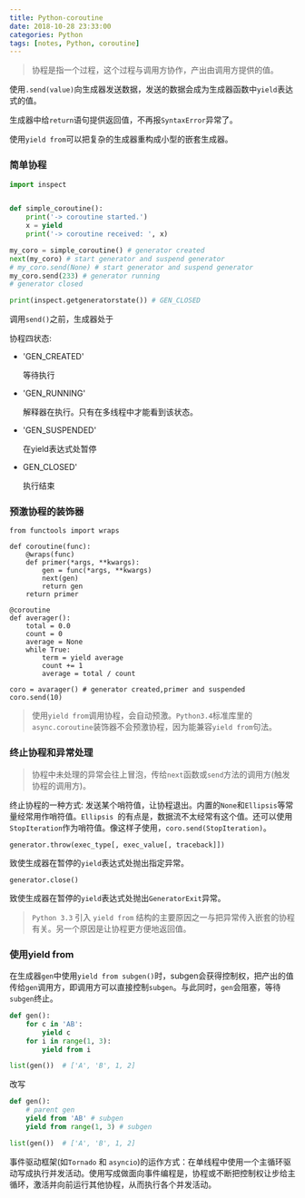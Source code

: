 ```yaml
---
title: Python-coroutine
date: 2018-10-28 23:33:00
categories: Python
tags: [notes, Python, coroutine]
---
```


> 协程是指一个过程，这个过程与调用方协作，产出由调用方提供的值。

使用`.send(value)`向生成器发送数据，发送的数据会成为生成器函数中`yield`表达式的值。

生成器中给`return`语句提供返回值，不再报`SyntaxError`异常了。

使用`yield from`可以把复杂的生成器重构成小型的嵌套生成器。


### 简单协程

```Python
import inspect


def simple_coroutine():
    print('-> coroutine started.')
    x = yield
    print('-> coroutine received: ', x)

my_coro = simple_coroutine() # generator created
next(my_coro) # start generator and suspend generator
# my_coro.send(None) # start generator and suspend generator
my_coro.send(233) # generator running
# generator closed

print(inspect.getgeneratorstate()) # GEN_CLOSED
```

调用`send()`之前，生成器处于

协程四状态:
  - 'GEN_CREATED'

    等待执行
  - 'GEN_RUNNING'

    解释器在执行。只有在多线程中才能看到该状态。
  - 'GEN_SUSPENDED'

    在yield表达式处暂停
  - GEN_CLOSED'

    执行结束

### 预激协程的装饰器

```
from functools import wraps

def coroutine(func):
    @wraps(func)
    def primer(*args, **kwargs):
        gen = func(*args, **kwargs)
        next(gen)
        return gen
    return primer

@coroutine
def averager():
    total = 0.0
    count = 0
    average = None
    while True:
        term = yield average
        count += 1
        average = total / count

coro = avarager() # generator created,primer and suspended
coro.send(10)
```

> 使用`yield from`调用协程，会自动预激。`Python3.4`标准库里的`async.coroutine`装饰器不会预激协程，因为能兼容`yield from`句法。

### 终止协程和异常处理

> 协程中未处理的异常会往上冒泡，传给`next`函数或`send`方法的调用方(触发协程的调用方)。

终止协程的一种方式: 发送某个哨符值，让协程退出。内置的`None`和`Ellipsis`等常量经常用作哨符值。`Ellipsis `的有点是，数据流不太经常有这个值。还可以使用`StopIteration`作为哨符值。像这样子使用，`coro.send(StopIteration)`。

`generator.throw(exec_type[, exec_value[, traceback]])`

致使生成器在暂停的`yield`表达式处抛出指定异常。

`generator.close()`

致使生成器在暂停的`yield`表达式处抛出`GeneratorExit`异常。

> `Python 3.3` 引入 `yield from` 结构的主要原因之一与把异常传入嵌套的协程有关。另一个原因是让协程更方便地返回值。

### 使用yield from

在生成器`gen`中使用`yield from subgen()`时，subgen会获得控制权，把产出的值传给`gen`调用方，即调用方可以直接控制`subgen`。与此同时，`gen`会阻塞，等待`subgen`终止。

```Python
def gen():
    for c in 'AB':
        yield c
    for i in range(1, 3):
        yield from i

list(gen())  # ['A', 'B', 1, 2]
```

改写

```Python
def gen():
    # parent gen
    yield from 'AB' # subgen
    yield from range(1, 3) # subgen

list(gen())  # ['A', 'B', 1, 2]
```


事件驱动框架(如`Tornado` 和 `asyncio`)的运作方式：在单线程中使用一个主循环驱动写成执行并发活动。使用写成做面向事件编程是，协程或不断把控制权让步给主循环，激活并向前运行其他协程，从而执行各个并发活动。
